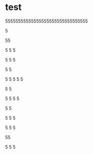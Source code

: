 # test
55555555555555555555555555555555


5

55

5
5
5

5
5
5

5
5

5
5
5
5
5

5
5

5
5
5
5

5
5

5
5
5

5
5
5

55

5
5
5